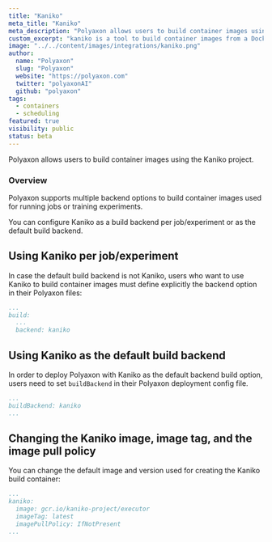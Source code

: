 ```yaml
---
title: "Kaniko"
meta_title: "Kaniko"
meta_description: "Polyaxon allows users to build container images using the Kaniko project."
custom_excerpt: "kaniko is a tool to build container images from a Dockerfile, inside a container or Kubernetes cluster."
image: "../../content/images/integrations/kaniko.png"
author:
  name: "Polyaxon"
  slug: "Polyaxon"
  website: "https://polyaxon.com"
  twitter: "polyaxonAI"
  github: "polyaxon"
tags: 
  - containers
  - scheduling
featured: true
visibility: public
status: beta
---
```


Polyaxon allows users to build container images using the Kaniko project.

### Overview

Polyaxon supports multiple backend options to build container images used for running jobs or training experiments.

You can configure Kaniko as a build backend per job/experiment or as the default build backend.  

## Using Kaniko per job/experiment

In case the default build backend is not Kaniko, 
users who want to use Kaniko to build container images must define explicitly the backend option in their Polyaxon files:

```yaml
...
build:
  ...
  backend: kaniko
```

## Using Kaniko as the default build backend

In order to deploy Polyaxon with Kaniko as the default backend build option, users need to set `buildBackend` in their Polyaxon deployment config file.

```yaml
...
buildBackend: kaniko
...
```

## Changing the Kaniko image, image tag, and the image pull policy

You can change the default image and version used for creating the Kaniko build container:

```yaml
...
kaniko:
  image: gcr.io/kaniko-project/executor
  imageTag: latest
  imagePullPolicy: IfNotPresent
...
```

